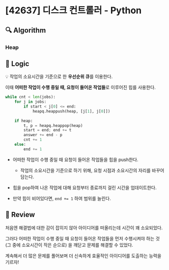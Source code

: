 # [42637] 디스크 컨트롤러 - Python

## :mag: Algorithm

### Heap

## :round_pushpin: Logic

💡 작업의 소요시간을 기준으로 한 **우선순위 큐**를 이용한다.

이때 **어떠한 작업이 수행 중일 때, 요청이 들어온 작업들**로 이루어진 힙를 사용한다.

```python
while cnt < len(jobs):
    for j in jobs:
        if start < j[0] <= end:
            heapq.heappush(heap, [j[1], j[0]])
            
    if heap:
        t, p = heapq.heappop(heap)
        start = end; end += t
        answer += end - p
        cnt += 1
    else:
        end += 1
```

- 어떠한 작업이 수행 중일 때 요청이 들어온 작업들을 힙을 push한다.

    - 작업의 소요시간을 기준으로 하기 위해, 요청 시점과 소요시간의 자리를 바꾸어 담는다.

- 힙을 pop하여 나온 작업에 대해 요청부터 종료까지 걸린 시간을 업데이트한다.

- 만약 힙이 비어있다면, `end += 1` 하여 범위를 늘린다.

## :memo: Review

처음엔 해결법에 대한 감이 잡히지 않아 아이디어를 떠올리는데 시간이 꽤 소요되었다.

그러다 어떠한 작업이 수행 중일 때 요청이 들어온 작업들을 먼저 수행시켜야 하는 것 (그 중에 소요시간이 작은 순으로) 을 깨닫고 문제를 해결할 수 있었다.

계속해서 더 많은 문제를 풀어보며 더 신속하게 효율적인 아이디어를 도출하는 능력을 기르자!